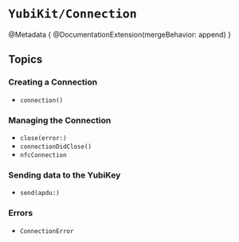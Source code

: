 # ``YubiKit/Connection``

@Metadata {
    @DocumentationExtension(mergeBehavior: append)
}

## Topics

### Creating a Connection

- ``connection()``

### Managing the Connection

- ``close(error:)``
- ``connectionDidClose()``
- ``nfcConnection``

### Sending data to the YubiKey

- ``send(apdu:)``

### Errors

- ``ConnectionError``
